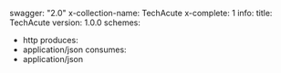 swagger: "2.0"
x-collection-name: TechAcute
x-complete: 1
info:
  title: TechAcute
  version: 1.0.0
schemes:
- http
produces:
- application/json
consumes:
- application/json